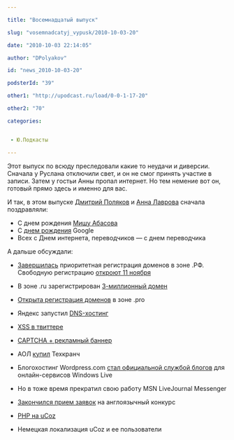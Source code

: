 ```yaml
---

title: "Восемнадцатый выпуск"

slug: "vosemnadcatyj_vypusk/2010-10-03-20"

date: "2010-10-03 22:14:05"

author: "DPolyakov"

id: "news_2010-10-03-20"

podsterId: "39"

other1: "http://upodcast.ru/load/0-0-1-17-20"

other2: "70"

categories:


 - Ю.Подкасты

---
```

Этот выпуск по всюду преследовали какие то неудачи и диверсии. Сначала у Руслана отключили свет, и он не смог принять участие в записи. Затем у гостьи Анны пропал интернет. Но тем немение вот он, готовый прямо здесь и именно для вас.

И так, в этом выпуске [Дмитрий Поляков](http://dimapolyakov.ru "http://dimapolyakov.ru") и [Анна Лаврова](http://twitter.com/lavrovanna "http://twitter.com/lavrovanna") сначала поздравляли:

*   С днем рождения [Мишу Абасова](http://abasov.net/ "http://abasov.net/")
*   С [днем рождения](http://news.ferra.ru/hard/2010/09/27/103440/ "http://news.ferra.ru/hard/2010/09/27/103440/") Google
*   Всех с Днем интернета, переводчиков — с днем переводчика

А дальше обсуждали:

*   [Завершилась](http://lenta.ru/news/2010/09/16/domains/  "http://lenta.ru/news/2010/09/16/domains/ ") приоритетная регистрация доменов в зоне .РФ. Свободную регистрацию [откроют 11 ноября](http://internet.cnews.ru/news/top/index.shtml?2010/10/01/410500 "http://internet.cnews.ru/news/top/index.shtml?2010/10/01/410500")
*   В зоне .ru зарегистрирован [3-миллионный домен](http://lenta.ru/news/2010/09/25/ru/ "http://lenta.ru/news/2010/09/25/ru/")
*   [Открыта регистрация доменов](http://nic.ru/dns/domain/pro.html) в зоне .pro
*   Яндекс запустил [DNS-хостинг](http://pdd.yandex.ru/help/section9/ "http://pdd.yandex.ru/help/section9/")
*   [XSS в твиттере]( http://lenta.ru/news/2010/09/21/twitter/ )
*   [CAPTCHA + рекламный баннер](http://habrahabr.ru/blogs/internet_reklama/104785/ "http://habrahabr.ru/blogs/internet_reklama/104785/")
*   АОЛ [купил](http://lenta.ru/news/2010/09/28/techcrunch "http://lenta.ru/news/2010/09/28/techcrunch") Техкранч
*   Блогохостинг Wordpress.com [стал официальной службой блогов](http://lenta.ru/news/2010/09/28/windows/ "http://lenta.ru/news/2010/09/28/windows/") для онлайн-сервисов Windows Live
*   Но в тоже время прекратил свою работу MSN LiveJournal Messenger

*   [Закончился прием заявок](http://win.ucoz.com/news/first_stage/2010-09-23-4 "http://win.ucoz.com/news/first_stage/2010-09-23-4") на англоязычный конкурс
*   [PHP на uCoz](http://twitter.com/ucoz_ru/status/25667346598 "http://twitter.com/ucoz_ru/status/25667346598")
*   Немецкая локализация uCoz и ее пользователи